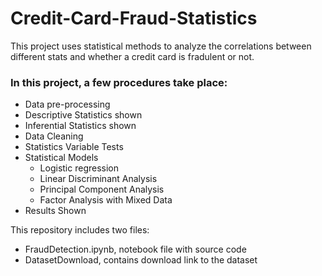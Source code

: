 # Credit-Card-Fraud-Statistics
This project uses statistical methods to analyze the correlations between different stats and whether a credit card is fradulent or not.

### In this project, a few procedures take place:
- Data pre-processing
- Descriptive Statistics shown
- Inferential Statistics shown
- Data Cleaning
- Statistics Variable Tests
- Statistical Models
    - Logistic regression
    - Linear Discriminant Analysis
    - Principal Component Analysis
    - Factor Analysis with Mixed Data
- Results Shown

This repository includes two files:
- FraudDetection.ipynb, notebook file with source code
- DatasetDownload, contains download link to the dataset
